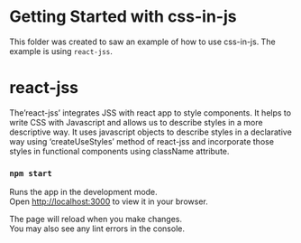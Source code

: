 # Getting Started with css-in-js

This folder was created to saw an example of how to use css-in-js.
The example is using `react-jss`.

# react-jss

The’react-jss’ integrates JSS with react app to style components. It helps to write CSS with Javascript and allows us to describe styles in a more descriptive way. It uses javascript objects to describe styles in a declarative way using ‘createUseStyles’ method of react-jss and incorporate those styles in functional components using className attribute. 


### `npm start`

Runs the app in the development mode.\
Open [http://localhost:3000](http://localhost:3000) to view it in your browser.

The page will reload when you make changes.\
You may also see any lint errors in the console.
